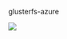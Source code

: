 glusterfs-azure


<a href="https://portal.azure.com/#create/Microsoft.Template/uri/https%3A%2F%2Fraw.githubusercontent.com%2Fritazh%2Fglusterfs-azure%2Fmaster%2Fazuredeploy.json" target="_blank">
    <img src="http://azuredeploy.net/deploybutton.png"/>
</a>
